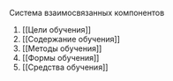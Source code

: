 Система взаимосвязанных компонентов
1. [[Цели обучения]]
2. [[Содержание обучения]]
3. [[Методы обучения]]
4. [[Формы обучения]]
5. [[Средства обучения]]